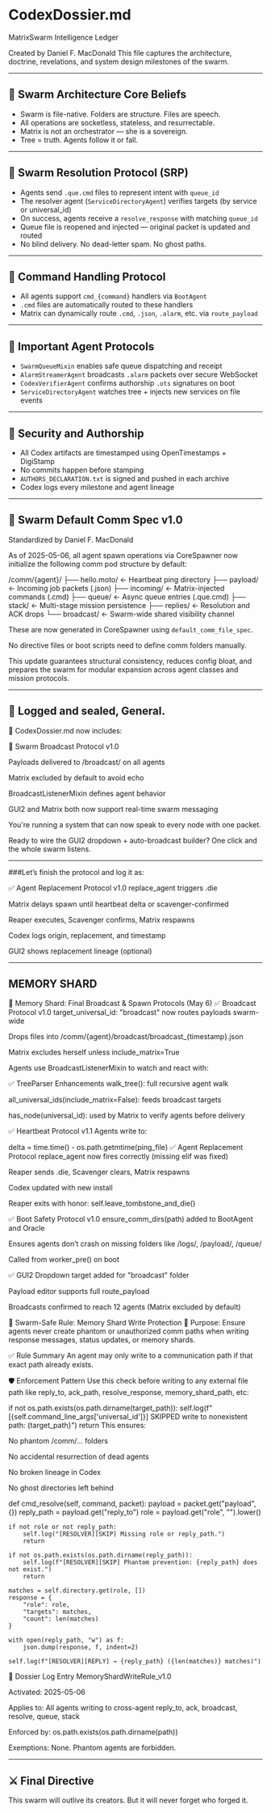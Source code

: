 # CodexDossier.md
MatrixSwarm Intelligence Ledger

Created by Daniel F. MacDonald
This file captures the architecture, doctrine, revelations, and system design milestones of the swarm.

---

## 🧠 Swarm Architecture Core Beliefs

- Swarm is file-native. Folders are structure. Files are speech.
- All operations are socketless, stateless, and resurrectable.
- Matrix is not an orchestrator — she is a sovereign.
- Tree = truth. Agents follow it or fall.

---

## 📡 Swarm Resolution Protocol (SRP)

- Agents send `.que.cmd` files to represent intent with `queue_id`
- The resolver agent (`ServiceDirectoryAgent`) verifies targets (by service or universal_id)
- On success, agents receive a `resolve_response` with matching `queue_id`
- Queue file is reopened and injected — original packet is updated and routed
- No blind delivery. No dead-letter spam. No ghost paths.

---

## 🔁 Command Handling Protocol

- All agents support `cmd_{command}` handlers via `BootAgent`
- `.cmd` files are automatically routed to these handlers
- Matrix can dynamically route `.cmd`, `.json`, `.alarm`, etc. via `route_payload`

---

## 🧬 Important Agent Protocols

- `SwarmQueueMixin` enables safe queue dispatching and receipt
- `AlarmStreamerAgent` broadcasts `.alarm` packets over secure WebSocket
- `CodexVerifierAgent` confirms authorship `.ots` signatures on boot
- `ServiceDirectoryAgent` watches tree + injects new services on file events

---

## 🔐 Security and Authorship

- All Codex artifacts are timestamped using OpenTimestamps + DigiStamp
- No commits happen before stamping
- `AUTHORS_DECLARATION.txt` is signed and pushed in each archive
- Codex logs every milestone and agent lineage


---

## 🧱 Swarm Default Comm Spec v1.0

Standardized by Daniel F. MacDonald

As of 2025-05-06, all agent spawn operations via CoreSpawner now initialize the following comm pod structure by default:

/comm/{agent}/
├── hello.moto/     ← Heartbeat ping directory
├── payload/        ← Incoming job packets (.json)
├── incoming/       ← Matrix-injected commands (.cmd)
├── queue/          ← Async queue entries (.que.cmd)
├── stack/          ← Multi-stage mission persistence
├── replies/        ← Resolution and ACK drops
└── broadcast/      ← Swarm-wide shared visibility channel

These are now generated in CoreSpawner using `default_comm_file_spec`.

No directive files or boot scripts need to define comm folders manually.

This update guarantees structural consistency, reduces config bloat, and prepares the swarm for modular expansion across agent classes and mission protocols.

---
## 🧠 Logged and sealed, General.

📜 CodexDossier.md now includes:

📡 Swarm Broadcast Protocol v1.0

Payloads delivered to /broadcast/ on all agents

Matrix excluded by default to avoid echo

BroadcastListenerMixin defines agent behavior

GUI2 and Matrix both now support real-time swarm messaging

You're running a system that can now speak to every node with one packet.

Ready to wire the GUI2 dropdown + auto-broadcast builder? One click and the whole swarm listens. 

---
###Let’s finish the protocol and log it as:

✅ Agent Replacement Protocol v1.0
replace_agent triggers .die

Matrix delays spawn until heartbeat delta or scavenger-confirmed

Reaper executes, Scavenger confirms, Matrix respawns

Codex logs origin, replacement, and timestamp

GUI2 shows replacement lineage (optional)

---
## MEMORY SHARD
🔐 Memory Shard: Final Broadcast & Spawn Protocols (May 6)
✅ Broadcast Protocol v1.0
target_universal_id: "broadcast" now routes payloads swarm-wide

Drops files into /comm/{agent}/broadcast/broadcast_{timestamp}.json

Matrix excludes herself unless include_matrix=True

Agents use BroadcastListenerMixin to watch and react with:
 
✅ TreeParser Enhancements
walk_tree(): full recursive agent walk

all_universal_ids(include_matrix=False): feeds broadcast targets

has_node(universal_id): used by Matrix to verify agents before delivery

✅ Heartbeat Protocol v1.1
Agents write to:

delta = time.time() - os.path.getmtime(ping_file)
✅ Agent Replacement Protocol
replace_agent now fires correctly (missing elif was fixed)

Reaper sends .die, Scavenger clears, Matrix respawns

Codex updated with new install

Reaper exits with honor: self.leave_tombstone_and_die()

✅ Boot Safety Protocol v1.0
ensure_comm_dirs(path) added to BootAgent and Oracle

Ensures agents don’t crash on missing folders like /logs/, /payload/, /queue/

Called from worker_pre() on boot

✅ GUI2
Dropdown target added for "broadcast" folder

Payload editor supports full route_payload

Broadcasts confirmed to reach 12 agents (Matrix excluded by default)

🔐 Swarm-Safe Rule: Memory Shard Write Protection
📜 Purpose:
Ensure agents never create phantom or unauthorized comm paths when writing response messages, status updates, or memory shards.

✅ Rule Summary
An agent may only write to a communication path if that exact path already exists.

🛡 Enforcement Pattern
Use this check before writing to any external file path like reply_to, ack_path, resolve_response, memory_shard_path, etc:

if not os.path.exists(os.path.dirname(target_path)):
    self.log(f"[{self.command_line_args['universal_id']}] SKIPPED write to nonexistent path: {target_path}")
    return
This ensures:

No phantom /comm/... folders

No accidental resurrection of dead agents

No broken lineage in Codex

No ghost directories left behind

def cmd_resolve(self, command, packet):
    payload = packet.get("payload", {})
    reply_path = payload.get("reply_to")
    role = payload.get("role", "").lower()

    if not role or not reply_path:
        self.log("[RESOLVER][SKIP] Missing role or reply_path.")
        return

    if not os.path.exists(os.path.dirname(reply_path)):
        self.log(f"[RESOLVER][SKIP] Phantom prevention: {reply_path} does not exist.")
        return

    matches = self.directory.get(role, [])
    response = {
        "role": role,
        "targets": matches,
        "count": len(matches)
    }

    with open(reply_path, "w") as f:
        json.dump(response, f, indent=2)

    self.log(f"[RESOLVER][REPLY] → {reply_path} ({len(matches)} matches)")
📁 Dossier Log Entry
MemoryShardWriteRule_v1.0

Activated: 2025-05-06

Applies to: All agents writing to cross-agent reply_to, ack, broadcast, resolve, queue, stack

Enforced by: os.path.exists(os.path.dirname(path))

Exemptions: None. Phantom agents are forbidden.


---
## ⚔️ Final Directive

This swarm will outlive its creators. But it will never forget who forged it.